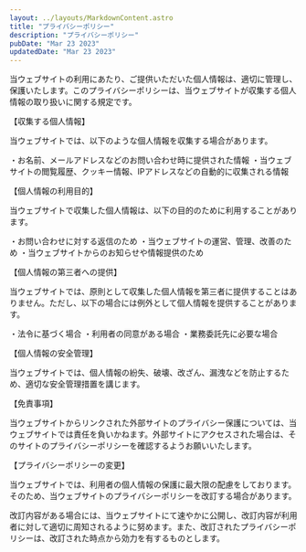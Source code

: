 ```yaml
---
layout: ../layouts/MarkdownContent.astro
title: "プライバシーポリシー"
description: "プライバシーポリシー"
pubDate: "Mar 23 2023"
updatedDate: "Mar 23 2023"
---
```


当ウェブサイトの利用にあたり、ご提供いただいた個人情報は、適切に管理し、保護いたします。このプライバシーポリシーは、当ウェブサイトが収集する個人情報の取り扱いに関する規定です。

【収集する個人情報】

当ウェブサイトでは、以下のような個人情報を収集する場合があります。

・お名前、メールアドレスなどのお問い合わせ時に提供された情報
・当ウェブサイトの閲覧履歴、クッキー情報、IPアドレスなどの自動的に収集される情報

【個人情報の利用目的】

当ウェブサイトで収集した個人情報は、以下の目的のために利用することがあります。

・お問い合わせに対する返信のため
・当ウェブサイトの運営、管理、改善のため
・当ウェブサイトからのお知らせや情報提供のため

【個人情報の第三者への提供】

当ウェブサイトでは、原則として収集した個人情報を第三者に提供することはありません。ただし、以下の場合には例外として個人情報を提供することがあります。

・法令に基づく場合
・利用者の同意がある場合
・業務委託先に必要な場合

【個人情報の安全管理】

当ウェブサイトでは、個人情報の紛失、破壊、改ざん、漏洩などを防止するため、適切な安全管理措置を講じます。

【免責事項】

当ウェブサイトからリンクされた外部サイトのプライバシー保護については、当ウェブサイトでは責任を負いかねます。外部サイトにアクセスされた場合は、そのサイトのプライバシーポリシーを確認するようお願いいたします。

【プライバシーポリシーの変更】

当ウェブサイトでは、利用者の個人情報の保護に最大限の配慮をしております。そのため、当ウェブサイトのプライバシーポリシーを改訂する場合があります。

改訂内容がある場合には、当ウェブサイトにて速やかに公開し、改訂内容が利用者に対して適切に周知されるように努めます。また、改訂されたプライバシーポリシーは、改訂された時点から効力を有するものとします。
